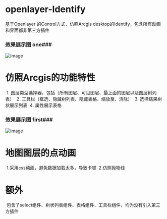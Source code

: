 # openlayer-Identify
基于Openlayer 的Control方式，仿照Arcgis desktop的Identify，包含所有动画和界面都非第三方插件

### 效果展示图 one###
![image](https://raw.githubusercontent.com/wiki/DerekMar/openlayer-Identify/GIF/identify_ui.gif)
# 仿照Arcgis的功能特性
  1. 图层类型选择器，包括（所有图层、可见图层、最上面的图层以及图层树列表）
  2. 工具栏（框选、隐藏树列表、隐藏表格、缩放至、清除）
  3. 选择结果树状展示列表
  4. 属性展示表格


### 效果展示图 first###
![image](https://raw.githubusercontent.com/wiki/DerekMar/openlayer-Identify/GIF/identify_animate.gif)
# 地图图层的点动画
  1.采用css动画，避免数据加载太多，导致卡顿
  2.仿照抛物线
  
# 额外
  包含了select组件、树状列表组件、表格组件、工具栏组件，均为没有引入第三方插件

